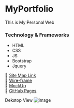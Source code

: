 # MyPortfolio
This is My Personal Web
<h3>Technology & Frameworks</h3>

<ul>
  <li>HTML</li>
  <li>CSS</li>
  <li>JS</li>
  <li>Bootstrap</li>
  <li>Jquery</li>
</ul>


🔗 <a href="https://drive.google.com/file/d/1__ypGAGzRmcXbNBtQiBNRE2HcL-giyty/view?usp=sharing " target="_blank"> Site Map Link</a><br>
🔗 <a href="https://drive.google.com/file/d/1NVRK9_tdn7dZ86CedGYHQif59jNCmPJf/view?usp=sharing " target="_blank"> Wire-frame</a><br>
🔗 <a href="https://www.figma.com/file/qbN6LvuI79cToi2VcBGK6I/Mockup?type=design&node-id=0%3A1&mode=design&t=CQoCUWntATpHnjhA-1" target="_blank">MockUp</a><br>
🔗 <a href="https://nisalarv.github.io/MyPortfolio/" target="_blank"> GitHub Pages</a><br>

Dekstop View 
![image](https://github.com/NisalaRV/MyPortfolio/assets/116428103/8ffb042b-3ebd-4649-acf2-9282e19f2e00)
